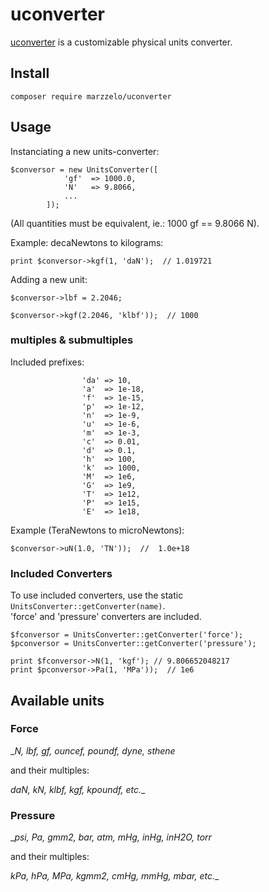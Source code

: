 # uconverter

[uconverter](https://github.com/marzzelo/uconverter) is a customizable physical units converter.


## Install

```
composer require marzzelo/uconverter
```
## Usage
Instanciating a new units-converter:
```
$conversor = new UnitsConverter([
		    'gf'  => 1000.0,
		    'N'   => 9.8066,
		    ...
		]);
```
(All quantities must be equivalent, ie.: 1000 gf == 9.8066 N).

Example: decaNewtons to kilograms:
```
print $conversor->kgf(1, 'daN');  // 1.019721
```
Adding a new unit:
```
$conversor->lbf = 2.2046;

$conversor->kgf(2.2046, 'klbf'));  // 1000
```
### multiples & submultiples
Included prefixes:

```
                'da' => 10,
                'a'  => 1e-18,
                'f'  => 1e-15,
                'p'  => 1e-12,
                'n'  => 1e-9,
                'u'  => 1e-6,
                'm'  => 1e-3,
                'c'  => 0.01,
                'd'  => 0.1,
                'h'  => 100,
                'k'  => 1000,
                'M'  => 1e6,
                'G'  => 1e9,
                'T'  => 1e12,
                'P'  => 1e15,
                'E'  => 1e18,
```
Example (TeraNewtons to microNewtons):
```
$conversor->uN(1.0, 'TN'));  //  1.0e+18
`````
### Included Converters
To use included converters, use the static `UnitsConverter::getConverter(name)`.  
'force' and 'pressure' converters are included.

```
$fconversor = UnitsConverter::getConverter('force');
$pconversor = UnitsConverter::getConverter('pressure');

print $fconversor->N(1, 'kgf'); // 9.806652048217
print $pconversor->Pa(1, 'MPa'));  // 1e6
```

## Available units 
### Force
__N, lbf, gf, ouncef, poundf, dyne, sthene_

and their multiples:

_daN, kN, klbf, kgf, kpoundf, etc.__

### Pressure
__psi, Pa, gmm2, bar, atm, mHg, inHg, inH2O, torr_

and their multiples:

_kPa, hPa, MPa, kgmm2, cmHg, mmHg, mbar, etc.__ 

